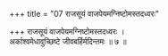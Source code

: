 +++
title = "07 राजसूयं वाजपेयमग्निष्टोमस्तदध्वरः"

+++
राजसूयं वाजपेयमग्निष्टोमस्तदध्वरः ।  
अर्काश्वमेधावुच्छिष्टे जीवबर्हिर्मदिन्तमः ॥ ७ ॥